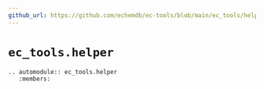 ```yaml
---
github_url: https://github.com/echemdb/ec-tools/blob/main/ec_tools/helper.py
---
```


# `ec_tools.helper`
```{eval-rst}
.. automodule:: ec_tools.helper
   :members:
```
